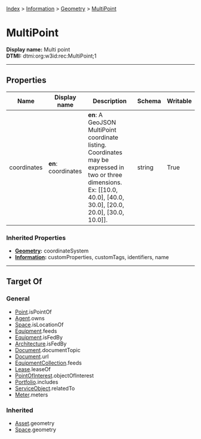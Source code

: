 [Index](../../index.md) > [Information](../Information.md) > [Geometry](Geometry.md) > [MultiPoint](#)
# MultiPoint

**Display name:** Multi point<br />
**DTMI:** dtmi:org:w3id:rec:MultiPoint;1

---

## Properties

|Name|Display name|Description|Schema|Writable|
|-|-|-|-|-|
|coordinates|**en**: coordinates|**en**: A GeoJSON MultiPoint coordinate listing. Coordinates may be expressed in two or three dimensions. Ex: [[10.0, 40.0], [40.0, 30.0], [20.0, 20.0], [30.0, 10.0]].|string|True|
### Inherited Properties
* **[Geometry](Geometry.md):** coordinateSystem
* **[Information](../Information.md):** customProperties, customTags, identifiers, name

---

## Target Of
### General
* [Point](../../Point/Point.md).isPointOf
* [Agent](../../Agent/Agent.md).owns
* [Space](../../Space/Space.md).isLocationOf
* [Equipment](../../Asset/Equipment/Equipment.md).feeds
* [Equipment](../../Asset/Equipment/Equipment.md).isFedBy
* [Architecture](../../Space/Architecture/Architecture.md).isFedBy
* [Document](../Document/Document.md).documentTopic
* [Document](../Document/Document.md).url
* [EquipmentCollection](../../Collection/Equipment-.md).feeds
* [Lease](../../Event/Lease.md).leaseOf
* [PointOfInterest](../PointOfInterest.md).objectOfInterest
* [Portfolio](../../Collection/Portfolio.md).includes
* [ServiceObject](../ServiceObject/ServiceObject.md).relatedTo
* [Meter](../../Asset/Equipment/Meter/Meter.md).meters
### Inherited
* [Asset](../../Asset/Asset.md).geometry
* [Space](../../Space/Space.md).geometry
